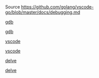 ##


Source
https://github.com/golang/vscode-go/blob/master/docs/debugging.md

[gdb](https://willh.gitbook.io/build-web-application-with-golang-zhtw/11.0/11.2)

[gdb](https://golang.org/doc/gdb)

[vscode](https://github.com/golang/vscode-go/blob/master/docs/debugging.md#launchjson-attributes)

[vscode](https://github.com/golang/vscode-go/blob/master/docs/debugging.md)

[delve](https://golang.cafe/blog/golang-debugging-with-delve.html)

[delve](https://github.com/go-delve/delve/tree/master/service/dap)